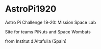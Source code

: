 # AstroPi1920

Astro Pi Challenge 19-20: Mission Space Lab

Site for teams PiNuts and Space Wombats

from Institut d'Altafulla (Spain)
